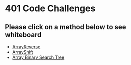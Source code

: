 # 401 Code Challenges

## Please click on a method below to see whiteboard
* [ArrayReverse](code401challenges/src/main/java/code401challenges/ArrayReverse)
* [ArrayShift](code401challenges/src/main/java/code401challenges/ArrayShift)
* [Array Binary Search Tree](code401challenges/src/main/java/code401challenges/ArrayBinarySearch)


